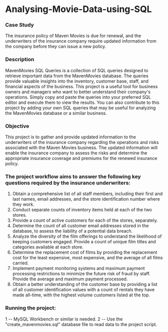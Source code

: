 # Analysing-Movie-Data-using-SQL

### Case Study

The insurance policy of Maven Movies is due for renewal, and the underwriters of the insurance company require updated information from the company before they can issue a new policy.

### Description

MavenMovies SQL Queries is a collection of SQL queries designed to retrieve important data from the MavenMovies database. The queries provide valuable insights into the inventory, customer base, staff, and financial aspects of the business. This project is a useful tool for business owners and managers who want to better understand their company's operations. Simply copy and paste the queries into your preferred SQL editor and execute them to view the results. You can also contribute to this project by adding your own SQL queries that may be useful for analyzing the MavenMovies database or a similar business.

### Objective 

This project is to gather and provide updated information to the underwriters of the insurance company regarding the operations and risks associated with the Maven Movies business. The updated information will enable the insurance company to assess the risks and determine the appropriate insurance coverage and premiums for the renewed insurance policy.

### The project workflow aims to answer the following key questions required by the insurance underwriters:

1. Obtain a comprehensive list of all staff members, including their first and last names, email addresses, and the store identification number where they work.
2. Conduct separate counts of inventory items held at each of the two stores.
3. Provide a count of active customers for each of the stores, separately.
4. Determine the count of all customer email addresses stored in the database, to assess the liability of a potential data breach.
5. Analyze the diversity of the film offerings to understand the likelihood of keeping customers engaged. Provide a count of unique film titles and categories available at each store.
6. Determine the replacement cost of films by providing the replacement cost for the least expensive, most expensive, and the average of all films carried.
7. Implement payment monitoring systems and maximum payment processing restrictions to minimize the future risk of fraud by staff. Provide the average and maximum payment processed.
8. Obtain a better understanding of the customer base by providing a list of all customer identification values with a count of rentals they have made all-time, with the highest volume customers listed at the top.

### Running the project:

1 -- MySQL Workbench or similar is needed. 2 -- Use the "create_mavenmovies.sql" database file to read data to the project script.



